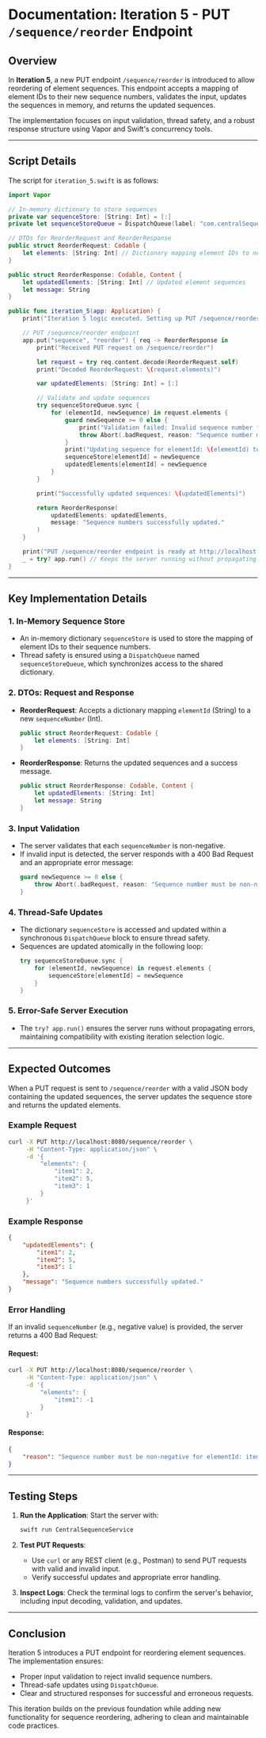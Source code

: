 # Documentation: Iteration 5 - PUT `/sequence/reorder` Endpoint

## Overview
In **Iteration 5**, a new PUT endpoint `/sequence/reorder` is introduced to allow reordering of element sequences. This endpoint accepts a mapping of element IDs to their new sequence numbers, validates the input, updates the sequences in memory, and returns the updated sequences.

The implementation focuses on input validation, thread safety, and a robust response structure using Vapor and Swift's concurrency tools.

---

## Script Details
The script for `iteration_5.swift` is as follows:

```swift
import Vapor

// In-memory dictionary to store sequences
private var sequenceStore: [String: Int] = [:]
private let sequenceStoreQueue = DispatchQueue(label: "com.centralSequenceService.sequenceStore")

// DTOs for ReorderRequest and ReorderResponse
public struct ReorderRequest: Codable {
    let elements: [String: Int] // Dictionary mapping element IDs to new sequence numbers
}

public struct ReorderResponse: Codable, Content {
    let updatedElements: [String: Int] // Updated element sequences
    let message: String
}

public func iteration_5(app: Application) {
    print("Iteration 5 logic executed. Setting up PUT /sequence/reorder endpoint...")

    // PUT /sequence/reorder endpoint
    app.put("sequence", "reorder") { req -> ReorderResponse in
        print("Received PUT request on /sequence/reorder")

        let request = try req.content.decode(ReorderRequest.self)
        print("Decoded ReorderRequest: \(request.elements)")

        var updatedElements: [String: Int] = [:]

        // Validate and update sequences
        try sequenceStoreQueue.sync {
            for (elementId, newSequence) in request.elements {
                guard newSequence >= 0 else {
                    print("Validation failed: Invalid sequence number for elementId: \(elementId)")
                    throw Abort(.badRequest, reason: "Sequence number must be non-negative for elementId: \(elementId)")
                }
                print("Updating sequence for elementId: \(elementId) to \(newSequence)")
                sequenceStore[elementId] = newSequence
                updatedElements[elementId] = newSequence
            }
        }

        print("Successfully updated sequences: \(updatedElements)")

        return ReorderResponse(
            updatedElements: updatedElements,
            message: "Sequence numbers successfully updated."
        )
    }

    print("PUT /sequence/reorder endpoint is ready at http://localhost:8080/sequence/reorder")
    _ = try? app.run() // Keeps the server running without propagating errors
}
```

---

## Key Implementation Details

### 1. **In-Memory Sequence Store**
- An in-memory dictionary `sequenceStore` is used to store the mapping of element IDs to their sequence numbers.
- Thread safety is ensured using a `DispatchQueue` named `sequenceStoreQueue`, which synchronizes access to the shared dictionary.

### 2. **DTOs: Request and Response**
- **ReorderRequest**: Accepts a dictionary mapping `elementId` (String) to a new `sequenceNumber` (Int).
    ```swift
    public struct ReorderRequest: Codable {
        let elements: [String: Int]
    }
    ```
- **ReorderResponse**: Returns the updated sequences and a success message.
    ```swift
    public struct ReorderResponse: Codable, Content {
        let updatedElements: [String: Int]
        let message: String
    }
    ```

### 3. **Input Validation**
- The server validates that each `sequenceNumber` is non-negative.
- If invalid input is detected, the server responds with a 400 Bad Request and an appropriate error message:
    ```swift
    guard newSequence >= 0 else {
        throw Abort(.badRequest, reason: "Sequence number must be non-negative for elementId: \(elementId)")
    }
    ```

### 4. **Thread-Safe Updates**
- The dictionary `sequenceStore` is accessed and updated within a synchronous `DispatchQueue` block to ensure thread safety.
- Sequences are updated atomically in the following loop:
    ```swift
    try sequenceStoreQueue.sync {
        for (elementId, newSequence) in request.elements {
            sequenceStore[elementId] = newSequence
        }
    }
    ```

### 5. **Error-Safe Server Execution**
- The `try? app.run()` ensures the server runs without propagating errors, maintaining compatibility with existing iteration selection logic.

---

## Expected Outcomes
When a PUT request is sent to `/sequence/reorder` with a valid JSON body containing the updated sequences, the server updates the sequence store and returns the updated elements.

### **Example Request**
```bash
curl -X PUT http://localhost:8080/sequence/reorder \
     -H "Content-Type: application/json" \
     -d '{
         "elements": {
             "item1": 2,
             "item2": 5,
             "item3": 1
         }
     }'
```

### **Example Response**
```json
{
    "updatedElements": {
        "item1": 2,
        "item2": 5,
        "item3": 1
    },
    "message": "Sequence numbers successfully updated."
}
```

### **Error Handling**
If an invalid `sequenceNumber` (e.g., negative value) is provided, the server returns a 400 Bad Request:

#### Request:
```bash
curl -X PUT http://localhost:8080/sequence/reorder \
     -H "Content-Type: application/json" \
     -d '{
         "elements": {
             "item1": -1
         }
     }'
```

#### Response:
```json
{
    "reason": "Sequence number must be non-negative for elementId: item1"
}
```

---

## Testing Steps
1. **Run the Application**:
   Start the server with:
   ```bash
   swift run CentralSequenceService
   ```

2. **Test PUT Requests**:
   - Use `curl` or any REST client (e.g., Postman) to send PUT requests with valid and invalid input.
   - Verify successful updates and appropriate error handling.

3. **Inspect Logs**:
   Check the terminal logs to confirm the server's behavior, including input decoding, validation, and updates.

---

## Conclusion
Iteration 5 introduces a PUT endpoint for reordering element sequences. The implementation ensures:
- Proper input validation to reject invalid sequence numbers.
- Thread-safe updates using `DispatchQueue`.
- Clear and structured responses for successful and erroneous requests.

This iteration builds on the previous foundation while adding new functionality for sequence reordering, adhering to clean and maintainable code practices.

